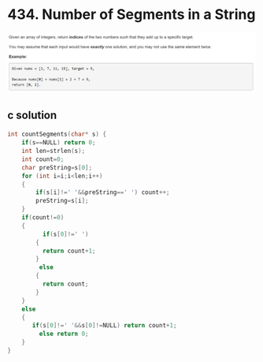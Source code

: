 # 434. Number of Segments in a String
<img src="https://github.com/vampire1996/-leetcode/blob/master/Problems/1-100/1.TwoSum/problem.png "/>

## c solution
```c
int countSegments(char* s) {
    if(s==NULL) return 0;
    int len=strlen(s);
    int count=0;
    char preString=s[0];
    for (int i=i;i<len;i++)
    {
        if(s[i]!=' '&&preString==' ') count++;
        preString=s[i];
    } 
    if(count!=0)
    {
          if(s[0]!=' ')
        {
          return count+1;  
        }
         else
        {
          return count;
        }
    }    
    else 
    {
       if(s[0]!=' '&&s[0]!=NULL) return count+1;
         else return 0; 
    } 
}
```
